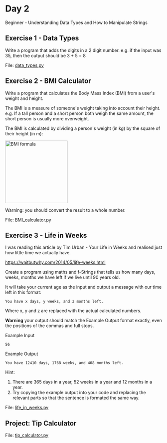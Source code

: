 # Day 2
Beginner - Understanding Data Types and How to Manipulate Strings

## Exercise 1 - Data Types
Write a program that adds the digits in a 2 digit number. e.g. if the input was 35, then the output should be 3 + 5 = 8

File: [data_types.py](https://github.com/codenvibes/100DaysofCode/blob/master/Day_2/data_types.py)

## Exercise 2 - BMI Calculator
Write a program that calculates the Body Mass Index (BMI) from a user's weight and height.

The BMI is a measure of someone's weight taking into account their height. e.g. If a tall person and a short person both weigh the same amount, the short person is usually more overweight.

The BMI is calculated by dividing a person's weight (in kg) by the square of their height (in m):

<img src="https://codingrooms-user-uploads-us-west-2.s3-us-west-2.amazonaws.com/be5ff193-a1ad-4f8e-ba40-504c85610518/BMI+Image+Small.jpeg" alt="BMI formula" width="200"/>

Warning: you should convert the result to a whole number.

File: [BMI_calculator.py](https://github.com/codenvibes/100DaysofCode/blob/master/Day_2/BMI_calculator.py)

## Exercise 3 - Life in Weeks
I was reading this article by Tim Urban - Your Life in Weeks and realised just how little time we actually have.

https://waitbutwhy.com/2014/05/life-weeks.html

Create a program using maths and f-Strings that tells us how many days, weeks, months we have left if we live until 90 years old.

It will take your current age as the input and output a message with our time left in this format:

    You have x days, y weeks, and z months left.

Where x, y and z are replaced with the actual calculated numbers.

**Warning** your output should match the Example Output format exactly, even the positions of the commas and full stops.

Example Input
```
56
```
Example Output
```
You have 12410 days, 1768 weeks, and 408 months left.
```
Hint:
1. There are 365 days in a year, 52 weeks in a year and 12 months in a year.
2. Try copying the example output into your code and replacing the relevant parts so that the sentence is formated the same way.

File: [life_in_weeks.py](https://github.com/codenvibes/100DaysofCode/blob/master/Day_2/life_in_weeks.py)

## Project: Tip Calculator

File: [tip_calculator.py](https://github.com/codenvibes/100DaysofCode/blob/master/Day_2/tip_calculator.py)